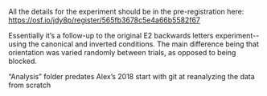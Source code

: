 All the details for the experiment should be in the pre-registration here: https://osf.io/jdy8p/register/565fb3678c5e4a66b5582f67

Essentially it’s a follow-up to the original E2 backwards letters experiment--using the canonical and inverted conditions. The main difference being that orientation was varied randomly between trials, as opposed to being blocked.

“Analysis” folder predates Alex’s 2018 start with git at reanalyzing the data from scratch
